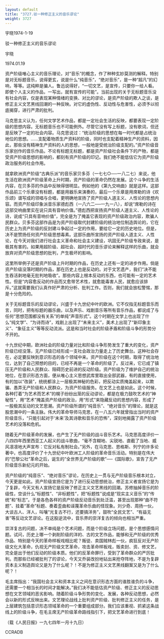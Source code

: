 ```yaml
---
layout: default
title: "3727.驳一种修正主义的音乐谬论"
weight: 3727
---
```


宇晓1974-1-19

驳一种修正主义的音乐谬论

宇晓

1974.01.19

资产阶级唯心主义的音乐理论，对“音乐”的概念，作了种种玄妙莫测的解释。特别是对无标题音乐，说得更玄，说是什么“纯音乐”，“绝对音乐”，是一种“超凡”的幻响，等等。这纯粹是骗人。鲁迅说得好，“一切文艺，是宣传，只要你一给人看。即使个人主义的作品，一写出，就有宣传的可能”。当前出现的关于无标题音乐没有社会内容，仅是表现某种情绪的变换、对比的谬论，是资产阶级的欺人之谈，是修正主义文艺黑线回潮的一种反映。对它的虚伪性、反动性与危害性，必须予以彻底揭穿，进行严肃的批判。

马克思主义认为，任何文学艺术作品，都是一定社会生活的反映，都要表现一定阶级的思想内容。无标题音乐也不可能例外。尽管它没有写上标题，没有歌词，但还是反映了一定的社会内容。马克思说过：“统治阶级的思想在每一时代都是占统治地位的思想。……支配着物质生产资料的阶级，同时也支配着精神生产的资料，因此，那些没有精神生产资料的人的思想，一般地是受统治阶级支配的。”资产阶级音乐家创作的音乐作品，不论有标题无标题，都是资产阶级社会条件下的产物，都是受资产阶级思想的影响的，都刻有资产阶级的印记。我们绝不能低估它为资产阶级政治服务的社会作用。

就拿欧洲资产阶级“古典乐派”的音乐家贝多芬（一七七○──一八二七）来说，他生活在欧洲资产阶级革命上升时期，资产阶级的革命仍然在发展。这个斗争的生活内容，在贝多芬的作品中反映得很明显。例如他的《第九交响曲》就是这样。这部作品前三个乐章没有标题，都是用器乐来演奏的，最后一个乐章是用席勒的诗《欢乐颂》谱写成的领唱与合唱，更明确地宣扬了资产阶级人道主义、人性论的思想内容。而资产阶级印象派音乐家德彪西（一八六二──一九一八），却说“席勒的诗在这部交响曲里实在说只具有音响价值。”德彪西把宣扬资产阶级人道主义、人性论的诗，说成“只具有音响价值”，完全是为了掩盖它表现的资产阶级政治内容，欺骗人民群众。贝多芬这部作品是为资产阶级取代封建阶级的统治地位制造舆论的，它在历史上为资产阶级的反封建斗争起过一定的作用，要给它一定的历史地位。但是，决不是赞扬任何资产阶级思想毒素。这部乐曲所宣扬的资产阶级人道主义、人性论，在今天对我们进行社会主义革命和社会主义建设，巩固无产阶级专政来说，是极其有害的。如果用超阶级、超社会、超时代的音乐谬论来解释这样的乐曲，就会放弃对资产阶级思想的批判，产生极坏的影响。

这里所举例子还是资产阶级上升时期的作品，在历史上还有一定的进步作用。倘是资产阶级没落时期的作品，那在历史上也是反动的。对于文艺遗产，我们“决不能生吞活剥地毫无批判地吸收”。那些内容上根本反动的东西，也可能有一定的艺术性。但是“内容愈反动的作品而又愈带艺术性，就愈能毒害人民，就愈应该排斥。”这就需要我们认真作好严肃的分析、批判工作。否则，我们就会放松警惕，那是十分危险的。

关于无标题音乐的反动谬论，兴盛于十九世纪中叶的欧洲。它不仅指无标题音乐而言，同时，把有标题的器乐曲，以及声乐、戏剧音乐等所有音乐作品，都说成了与任何“思想范围都没有关系”的单纯“声音形式”。这个时期在文学上也出现了什么“纯文学”、“为诗而诗”，戏剧上出现了“未来主义”，美术上出现了“新印象主义”、“象征主义”等等反动流派。这是和当时社会的阶级矛盾和阶级斗争的形势分不开的。

十九世纪中期，欧洲社会的阶级力量对比和阶级斗争形势发生了重大的变化，资产阶级已经没落，无产阶级已经形成一支社会政治力量走上了历史舞台。这种社会存在，必定要反映到意识形态的各个领域中来。资产阶级在这个时期，取得了统治地位，达到了自己预想的目的，已经不再是一个革命的阶级了。反过来，它已成了镇压无产阶级和人民群众、阻碍历史前进的反动阶级。资产阶级为了维护自己的统治地位，在意识形态方面，便从唯心主义思想武库里取出全部武器，有的直接使用，有的加以“改装”，统统都涂上一层极其神秘的色彩，把反动实质掩盖起来，以欺骗、愚弄无产阶级和人民群众，为资产阶级服务。在文艺上也是如此。这个时候，各种打着“为艺术而艺术”的幌子纷纷出笼的反动谬论，都是在极力鼓吹艺术的“神秘性”，用“艺术”掩盖资产阶级的政治，用“形式”来隐藏反动的思想内容，形成了一股极其反动的文艺思潮。资产阶级所谓的“纯音乐”、“绝对音乐”的理论，就是这股思潮中的一条主脉。伟大的革命导师马克思，在一八五六年就曾指出当时的资产阶级音乐，“只能引起对于‘未来’及其诗歌和音乐的恐怖”，深刻地揭露了资产阶级艺术的没落和危机。

随着无产阶级革命的发展，也产生了无产阶级的战斗音乐艺术。马克思高度评价一八四四年西里西亚工人起义的战斗歌曲，“毫不含糊地、尖锐地、直截了当地、威风凛凛地大声宣布：它反对私有制社会。”另外，在马克思、恩格斯、列宁的许多论著中，也高度评价了十九世纪中叶欧洲工人阶级的革命音乐活动。特别是在伟大的“巴黎公社”革命之后，诞生的“全世界无产阶级的歌”──《国际歌》，宣告了无产阶级音乐新纪元的开始。

资产阶级的“纯音乐”、“绝对音乐”谬论，在历史上一贯与无产阶级音乐根本对立，今天更是如此。资产阶级宣扬它是为了进行反动思想统治，修正主义者宣扬它是为了复辟，今天又有人宣扬它是反映了修正主义文艺黑线的回潮。苏修抽掉音乐的阶级性，空谈什么“标题性”、“非标题性”，把“标题性”说成是“现实主义音乐”的“传统”和“标志”。于是各色各样的资产阶级反动音乐到处泛滥，甚至出现那种“曲不符题”、挂着“革命”标题、奏着歪曲和诬蔑革命乐曲的怪现象。刘少奇、周扬一伙，大谈古人、洋人，叫嚷“光复古不行，还要搞洋务”，鼓吹“全民文艺”、“有益无害”等反动文艺谬论。在这股逆流中，音乐界的崇洋复古的倾向也相当严重。

崇洋复古的问题，决不单纯是个艺术问题，而是个阶级立场问题，是个思想感情问题。试问，历史上哪一个剥削阶级的洋的、古的文艺作品，能够和无产阶级的优秀作品、特别是今天的革命样板戏相比呢？叛徒、卖国贼林彪一伙，疯狂反对无产阶级文化大革命，仇视无产阶级文艺革命，攻击革命样板戏，贩卖封、资、修文艺，完全是出于他们反动的阶级本质。他们的反革命罪行，受到了革命群众的严厉批判。而那些已经被批判了的谬论，今天又乔装改扮地钻出来抢夺阵地，不是为复辟资本主义制造舆论又是为了什么呢？！不是为修正主义文艺黑线翻案又是为了什么呢？！

毛主席指出：“我国社会主义和资本主义之间在意识形态方面的谁胜谁负的斗争，还需要一个相当长的时间才能解决。”我们决不能低估资产阶级、修正主义的反动思想在文艺领域的恶劣影响。随着阶级斗争形势的变化、发展，各种反动思想，必然会以新的形式反映出来。文艺理论战线上批判资产阶级、批判修正主义的任务，是上层建筑包括意识形态领域革命的一个重要组成部分。我们应该重视、抓紧这条战线上的阶级斗争，在毛主席无产阶级革命路线指引下，把文艺革命进行到底！

（载《人民日报》一九七四年一月十九日）

CCRADB

